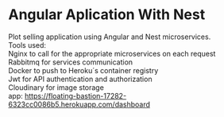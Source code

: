 # Angular Aplication With Nest
Plot selling application using Angular and Nest microservices. <br>
Tools used:  <br>
Nginx to call for the appropriate microservices on each request  <br>
Rabbitmq for services communication  <br>
Docker to push to Heroku´s container registry  <br>
Jwt for API authentication and authorization  <br>
Cloudinary for image storage  <br>
app: https://floating-bastion-17282-6323cc0086b5.herokuapp.com/dashboard

